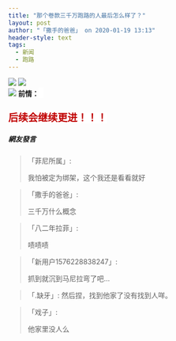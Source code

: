 ```yaml
---
title: "那个卷款三千万跑路的人最后怎么样了？"
layout: post
author: "「撒手的爸爸」 on 2020-01-19 13:13"
header-style: text
tags:
  - 新闻
  - 跑路
---
```


<img src="http://images.feileyuan.com/images/ueditor/2020011912540000452922.jpg">
<img src="http://images.feileyuan.com/images/ueditor/2020011912540000562817.jpg"><br>
<img src="http://images.feileyuan.com/images/ueditor/2020011913080000062804.jpg">
<strong>前情：<strong style="white-space: normal; background-color: rgb(255, 255, 255); font-family: 微软雅黑; color: rgb(192, 0, 0); font-size: 20px;">&nbsp;&nbsp;</strong></strong><br>
<strong><strong style="white-space: normal; background-color: rgb(255, 255, 255); font-family: 微软雅黑; color: rgb(192, 0, 0); font-size: 20px;"><br></strong></strong>
<strong><strong style="white-space: normal; background-color: rgb(255, 255, 255); font-family: 微软雅黑; color: rgb(192, 0, 0); font-size: 20px;">后续会继续更进！！！</strong></strong>

##### 網友發言 
> 「菲尼所属」:
> <p>我怕被定为绑架，这个我还是看看就好</p>

> 「撒手的爸爸」:
> <p>三千万什么概念</p>

> 「八二年拉菲」:
> <p>啧啧啧</p>

> 「新用户1576228838247」:
> <p>抓到就沉到马尼拉弯了吧...</p>


> 「.缺牙」:
> 然后捏，找到他家了没有找到人咩。

> 「戏子」:
> <p>他家里没人么</p>


